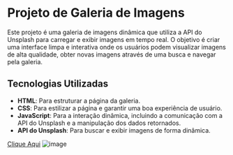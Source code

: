 # Projeto de Galeria de Imagens

Este projeto é uma galeria de imagens dinâmica que utiliza a API do Unsplash para carregar e exibir imagens em tempo real. O objetivo é criar uma interface limpa e interativa onde os usuários podem visualizar imagens de alta qualidade, obter novas imagens através de uma busca e navegar pela galeria.

## Tecnologias Utilizadas
- **HTML**: Para estruturar a página da galeria.
- **CSS**: Para estilizar a página e garantir uma boa experiência de usuário.
- **JavaScript**: Para a interação dinâmica, incluindo a comunicação com a API do Unsplash e a manipulação dos dados retornados.
- **API do Unsplash**: Para buscar e exibir imagens de forma dinâmica.

[Clique Aqui](https://ggvictor.github.io/galeria-imagens/)
![image](https://github.com/user-attachments/assets/14c5d6aa-896d-4d88-8ac5-088c4aa3651a)
